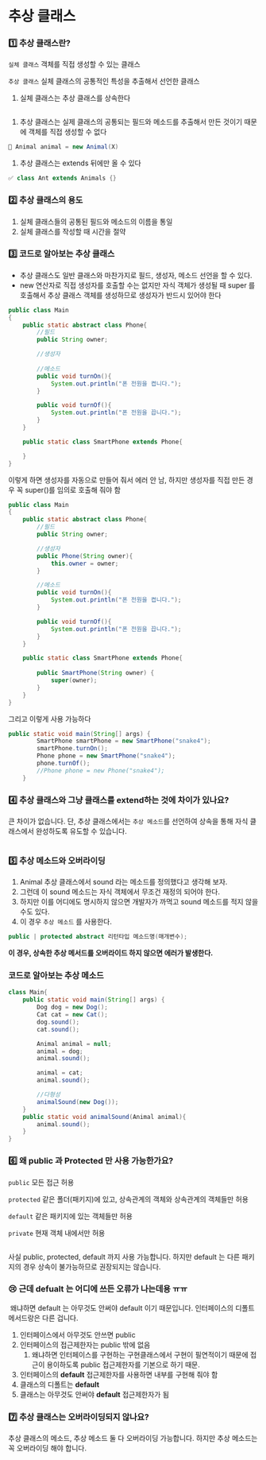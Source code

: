# 추상 클래스

### 1️⃣ 추상 클래스란?

`실체 클래스` 객체를 직접 생성할 수 있는 클래스

`추상 클래스` 실체 클래스의 공통적인 특성을 추출해서 선언한 클래스

1. 실체 클래스는 추상 클래스를 상속한다

<img src='assets/Untitled.png' alt="" />

1. 추상 클래스는 실제 클래스의 공통되는 필드와 메소드를 추출해서 만든 것이기 때문에 객체를 직접 생성할 수 없다

```java
🚫 Animal animal = new Animal(X)
```

1. 추상 클래스는 extends 뒤에만 올 수 있다

```java
✅ class Ant extends Animals {}
```

### 2️⃣ 추상 클래스의 용도

1. 실체 클래스들의 공통된 필드와 메소드의 이름을 통일
2. 실체 클래스를 작성할 때 시간을 절약

### 3️⃣ 코드로 알아보는 추상 클래스

- 추상 클래스도 일반 클래스와 마찬가지로  필드, 생성자, 메소드 선언을 할 수 있다.
- new 연산자로 직접 생성자를 호출할 수는 없지만 자식 객체가 생성될 때 super 를 호출해서 추상 클래스 객체를 생성하므로 생성자가 반드시 있어야 한다

```java
public class Main
{
    public static abstract class Phone{
        //필드
        public String owner;

        //생성자
    
        //메소드
        public void turnOn(){
            System.out.println("폰 전원을 켭니다.");
        }

        public void turnOf(){
            System.out.println("폰 전원을 끕니다.");
        }
    }

    public static class SmartPhone extends Phone{

    }
}
```

이렇게 하면 생성자를 자동으로 만들어 줘서 에러 안 남, 하지만 생성자를 직접 만든 경우 꼭 super()를 임의로 호출해 줘야 함

```java
public class Main
{
    public static abstract class Phone{
        //필드
        public String owner;

        //생성자
        public Phone(String owner){
            this.owner = owner;
        }

        //메소드
        public void turnOn(){
            System.out.println("폰 전원을 켭니다.");
        }

        public void turnOf(){
            System.out.println("폰 전원을 끕니다.");
        }
    }

    public static class SmartPhone extends Phone{
        
        public SmartPhone(String owner) {
            super(owner);
        }
    }
}
```

그리고 이렇게 사용 가능하다

```java
public static void main(String[] args) {
        SmartPhone smartPhone = new SmartPhone("snake4");
        smartPhone.turnOn();
        Phone phone = new SmartPhone("snake4");
        phone.turnOf();
        //Phone phone = new Phone("snake4");
    }
```

### 4️⃣ 추상 클래스와 그냥 클래스를 extend하는 것에 차이가 있나요?

큰 차이가 없습니다. 단, 추상 클래스에서는 `추상 메소드`를 선언하여 상속을 통해 자식 클래스에서 완성하도록 유도할 수 있습니다.

<img src='assets/Untitled 1.png' alt="" />

### 5️⃣ 추상 메소드와 오버라이딩

1. Animal 추상 클래스에서 sound 라는 메소드를 정의했다고 생각해 보자. 
2. 그런데 이 sound 메소드는 자식 객체에서 무조건 재정의 되어야 한다.
3. 하지만 이를 어디에도 명시하지 않으면 개발자가 까먹고 sound 메소드를 적지 않을 수도 있다. 
4. 이 경우 `추상 메소드` 를 사용한다.

```java
public | protected abstract 리턴타입 메소드명(매개변수);
```

**이 경우, 상속한 추상 메서드를 오버라이드 하지 않으면 에러가 발생한다.**

### 코드로 알아보는 추상 메소드

```java
class Main{
    public static void main(String[] args) {
        Dog dog = new Dog();
        Cat cat = new Cat();
        dog.sound();
        cat.sound();

        Animal animal = null;
        animal = dog;
        animal.sound();

        animal = cat;
        animal.sound();

        //다형성
        animalSound(new Dog());
    }
    public static void animalSound(Animal animal){
        animal.sound();
    }
}
```

### 6️⃣ 왜 public 과 Protected 만 사용 가능한가요?

`public` 모든 접근 허용

`protected` 같은 폴더(패키지)에 있고, 상속관계의 객체와 상속관계의 객체들만 허용

`default` 같은 패키지에 있는 객체들만 허용

`private` 현재 객체 내에서만 허용

<img src='assets/Untitled 2.png' alt="" />

사실 public, protected, default 까지 사용 가능합니다. 하지만 default 는 다른 패키지의 경우 상속이 불가능하므로 권장되지는 않습니다.

### 😢 근데 defualt 는 어디에 쓰든 오류가 나는데용 ㅠㅠ

<img src='assets/Untitled 3.png' alt="" />
왜냐하면 default 는 아무것도 안써야 default 이기 때문입니다. 인터페이스의 디폴트메서드랑은 다른 겁니다.

1. 인터페이스에서 아무것도 안쓰면 public
2. 인터페이스의 접근제한자는 public 밖에 없음
    1. 왜냐하면 인터페이스를 구현하는 구현클래스에서 구현이 필연적이기 때문에 접근이 용이하도록 public 접근제한자를 기본으로 하기 때문. 
3. 인터페이스의 **default** 접근제한자를 사용하면 내부를 구현해 줘야 함
4. 클래스의 디폴트는 **default** 
5. 클래스는 아무것도 안써야 **default** 접근제한자가 됨

### 7️⃣ 추상 클래스는 오버라이딩되지 않나요?

추상 클래스의 메소드, 추상 메소드 둘 다 오버라이딩 가능합니다. 하지만 추상 메소드는 꼭 오버라이딩 해야 합니다.